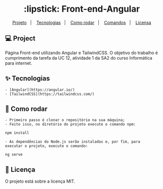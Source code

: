 <h1 align="center">
  :lipstick: Front-end-Angular
</h1>

<p align=center>
  <a href="#">Projeto</a>&nbsp;&nbsp;&nbsp;|&nbsp;&nbsp;&nbsp;
  <a href="#">Tecnologias</a>&nbsp;&nbsp;&nbsp;|&nbsp;&nbsp;&nbsp
  <a href="#">Como rodar</a>&nbsp;&nbsp;&nbsp;|&nbsp;&nbsp;&nbsp
  <a href="#">Comandos</a>&nbsp;&nbsp;&nbsp;|&nbsp;&nbsp;&nbsp
  <a href="#">Licensa</a>
</p>

## :computer: Project
Página Front-end utilizando Angular e TailwindCSS. O objetivo do trabalho é cumprimento da tarefa
da UC 12, atividade 1 da SA2 do curso Informática para internet. 

## :sparkles: Tecnologias

    - [Angular](https://angular.io/)
    - [TailwindCSS](https://tailwindcss.com/)

## :rocket: Como rodar
    - Primeiro passo é clonar o repositório na sua máquina;
    - Feito isso, no diretório do projeto execute o comando npm:
  ```js
  npm install
  ```
    - As dependências do Node.js serão instaladas e, por fim, para executar o projeto, execute o comando:
  ```angular
  ng serve
  ```

  ## :page_facing_up: Licença
  
  O projeto está sobre a licença MIT.